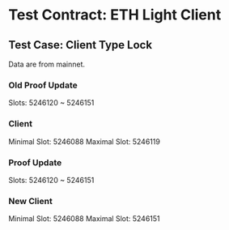 # Test Contract: ETH Light Client

## Test Case: Client Type Lock

Data are from mainnet.

### Old Proof Update

Slots: 5246120 ~ 5246151

### Client

Minimal Slot: 5246088
Maximal Slot: 5246119

### Proof Update

Slots: 5246120 ~ 5246151

### New Client

Minimal Slot: 5246088
Maximal Slot: 5246151
